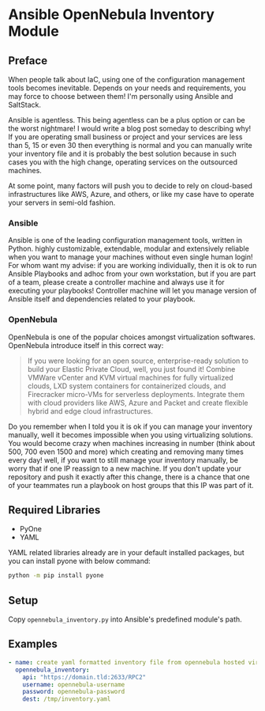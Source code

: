 # Ansible OpenNebula Inventory Module

## Preface
When people talk about IaC, using one of the configuration management tools becomes inevitable. 
Depends on your needs and requirements, you may force to choose between them! 
I'm personally using Ansible and SaltStack.

Ansible is agentless. This being agentless can be a plus option or can be the worst nightmare! 
I would write a blog post someday to describing why!
If you are operating small business or project and your services are less than 5, 15 or even 30 
then everything is normal and you can manually write your inventory file and it is probably the best 
solution because in such cases you with the high change, operating services on the outsourced 
machines.

At some point, many factors will push you to decide to rely on cloud-based 
infrastructures like AWS, Azure, and others, or like my case have to operate your servers in semi-old fashion.

### Ansible
Ansible is one of the leading configuration management tools, written in Python. highly customizable, extendable,
modular and extensively reliable when you want to manage your machines without even single human login!
For whom want my advise: if you are working individually, then it is ok to run Ansible Playbooks and adhoc
from your own workstation, but if you are part of a team, please create a controller machine and always use it
for executing your playbooks! Controller machine will let you manage version of Ansible itself and dependencies
related to your playbook.

### OpenNebula
OpenNebula is one of the popular choices amongst virtualization softwares. OpenNebula
introduce itself in this correct way:

> If you were looking for an open source, enterprise-ready solution to build your Elastic Private Cloud, 
> well, you just found it! Combine VMWare vCenter and KVM virtual machines for fully virtualized clouds, 
> LXD system containers for containerized clouds, and Firecracker micro-VMs for serverless deployments. 
> Integrate them with cloud providers like AWS, Azure and Packet and create flexible hybrid and edge cloud 
> infrastructures.

Do you remember when I told you it is ok if you can manage your inventory manually, 
well it becomes impossible when you using virtualizing solutions. You would
become crazy when machines increasing in number (think about 500, 700 even 1500 and more)
which creating and removing many times every day! well, if you want to still manage your inventory manually, 
be worry that if one IP reassign to a new machine.
If you don't update your repository and push it exactly after this change, there is a chance that one of your
teammates run a playbook on host groups that this IP was part of it.

## Required Libraries
* PyOne
* YAML

YAML related libraries already are in your default installed packages, but you can install pyone with below command:
```bash
python -m pip install pyone
```

## Setup
Copy `opennebula_inventory.py` into Ansible's predefined module's path.

## Examples
```yaml
- name: create yaml formatted inventory file from opennebula hosted virtual machines
  opennebula_inventory:
    api: "https://domain.tld:2633/RPC2"
    username: opennebula-username
    password: opennebula-password
    dest: /tmp/inventory.yaml
```
